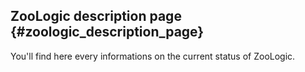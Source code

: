 ## ZooLogic description page {#zoologic_description_page}

You\'ll find here every informations on the current status of ZooLogic.

